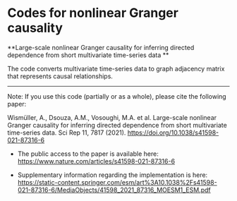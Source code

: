 # Codes for nonlinear Granger causality 

**Large-scale nonlinear Granger causality for inferring directed dependence from short multivariate time-series data
**

The code converts multivariate time-series data to graph adjacency matrix that represents causal relationships. 


-----------------------------------------
Note: If you use this code (partially or as a whole), please cite the following paper:

Wismüller, A., Dsouza, A.M., Vosoughi, M.A. et al. Large-scale nonlinear Granger causality for inferring directed dependence from short multivariate time-series data. Sci Rep 11, 7817 (2021). https://doi.org/10.1038/s41598-021-87316-6

- The public access to the paper is available here: https://www.nature.com/articles/s41598-021-87316-6

- Supplementary information regarding the implementation is here: https://static-content.springer.com/esm/art%3A10.1038%2Fs41598-021-87316-6/MediaObjects/41598_2021_87316_MOESM1_ESM.pdf

